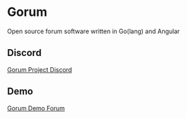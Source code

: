 # Gorum
Open source forum software written in Go(lang) and Angular

## Discord
[Gorum Project Discord](https://discord.gg/jjRruxx)

## Demo
[Gorum Demo Forum](https://gorum.lheinrich.de)